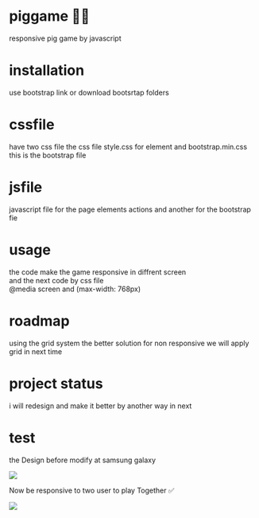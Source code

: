# piggame 👨‍💻

responsive pig game by javascript

# installation

use bootstrap link or download bootsrtap folders

# cssfile

have two css file the css file style.css for element and bootstrap.min.css this is the bootstrap file

# jsfile

javascript file for the page elements actions and another for the bootstrap fie

# usage

the code make the game responsive in diffrent screen  
 and the next code by css file  
 @media screen and (max-width: 768px)

# roadmap

using the grid system the better solution for non responsive we will apply grid in next time

# project status

i will redesign and make it better by another way in next

# test

the Design before modify at samsung galaxy

![](images/before.JPG)

Now be responsive to two user to play Together ✅

![](images/Capture.JPG)
